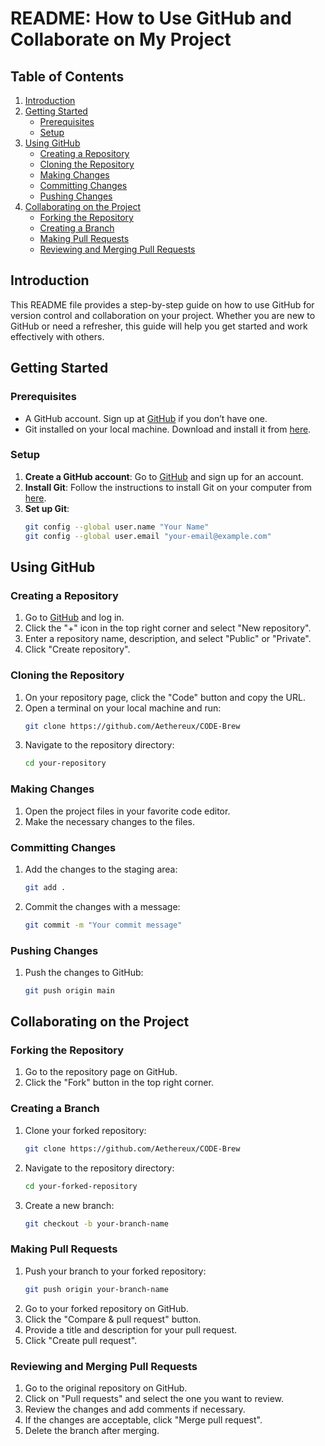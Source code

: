 # README: How to Use GitHub and Collaborate on My Project

## Table of Contents
1. [Introduction](#introduction)
2. [Getting Started](#getting-started)
   - [Prerequisites](#prerequisites)
   - [Setup](#setup)
3. [Using GitHub](#using-github)
   - [Creating a Repository](#creating-a-repository)
   - [Cloning the Repository](#cloning-the-repository)
   - [Making Changes](#making-changes)
   - [Committing Changes](#committing-changes)
   - [Pushing Changes](#pushing-changes)
4. [Collaborating on the Project](#collaborating-on-the-project)
   - [Forking the Repository](#forking-the-repository)
   - [Creating a Branch](#creating-a-branch)
   - [Making Pull Requests](#making-pull-requests)
   - [Reviewing and Merging Pull Requests](#reviewing-and-merging-pull-requests)

## Introduction
This README file provides a step-by-step guide on how to use GitHub for version control and collaboration on your project. Whether you are new to GitHub or need a refresher, this guide will help you get started and work effectively with others.

## Getting Started

### Prerequisites
- A GitHub account. Sign up at [GitHub](https://github.com/) if you don’t have one.
- Git installed on your local machine. Download and install it from [here](https://git-scm.com/downloads).

### Setup
1. **Create a GitHub account**: Go to [GitHub](https://github.com/) and sign up for an account.
2. **Install Git**: Follow the instructions to install Git on your computer from [here](https://git-scm.com/downloads).
3. **Set up Git**:
   ```sh
   git config --global user.name "Your Name"
   git config --global user.email "your-email@example.com"
   ```

## Using GitHub

### Creating a Repository
1. Go to [GitHub](https://github.com/) and log in.
2. Click the "+" icon in the top right corner and select "New repository".
3. Enter a repository name, description, and select "Public" or "Private".
4. Click "Create repository".

### Cloning the Repository
1. On your repository page, click the "Code" button and copy the URL.
2. Open a terminal on your local machine and run:
   ```sh
   git clone https://github.com/Aethereux/CODE-Brew
   ```
3. Navigate to the repository directory:
   ```sh
   cd your-repository
   ```

### Making Changes
1. Open the project files in your favorite code editor.
2. Make the necessary changes to the files.

### Committing Changes
1. Add the changes to the staging area:
   ```sh
   git add .
   ```
2. Commit the changes with a message:
   ```sh
   git commit -m "Your commit message"
   ```

### Pushing Changes
1. Push the changes to GitHub:
   ```sh
   git push origin main
   ```

## Collaborating on the Project

### Forking the Repository
1. Go to the repository page on GitHub.
2. Click the "Fork" button in the top right corner.

### Creating a Branch
1. Clone your forked repository:
   ```sh
   git clone https://github.com/Aethereux/CODE-Brew
   ```
2. Navigate to the repository directory:
   ```sh
   cd your-forked-repository
   ```
3. Create a new branch:
   ```sh
   git checkout -b your-branch-name
   ```

### Making Pull Requests
1. Push your branch to your forked repository:
   ```sh
   git push origin your-branch-name
   ```
2. Go to your forked repository on GitHub.
3. Click the "Compare & pull request" button.
4. Provide a title and description for your pull request.
5. Click "Create pull request".

### Reviewing and Merging Pull Requests
1. Go to the original repository on GitHub.
2. Click on "Pull requests" and select the one you want to review.
3. Review the changes and add comments if necessary.
4. If the changes are acceptable, click "Merge pull request".
5. Delete the branch after merging.
